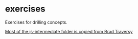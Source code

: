 # exercises

Exercises for drilling concepts.

[Most of the js-intermediate folder is copied from Brad Traversy](https://github.com/bradtraversy/traversy-js-challenges)
